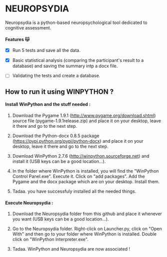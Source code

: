 # NEUROPSYDIA

Neuropsydia is a python-based neuropsychological tool dedicated to cognitive assessment.


#### Features :kissing_cat:

- [x] Run 5 tests and save all the data.
- [x] Basic statistical analysis (comparing the participant's result to a database) and saving the summary intp a docx file.
- [ ] Validating the tests and create a database.


## How to run it using WINPYTHON ?

#### Install WinPython and the stuff needed :

1) Download the Pygame 1.9.1 (http://www.pygame.org/download.shtml) source file (pygame-1.9.1release.zip) and place it on your desktop, leave it there and go to the next step.

2) Download the Python-docx 0.8.5 package (https://pypi.python.org/pypi/python-docx) and place it on your desktop, leave it there and go to the next step.

3) Download WinPython 2.7.6 (http://winpython.sourceforge.net) and install it (USB keys can be a good location...).

4) In the folder where WinPython is installed, you will find the "WinPython Control Panel.exe". Execute it. Click on "add packages". Add the Pygame and the docx package which are on your desktop. Install them.

5) Tadaa. you have successfuly installed all the needed things.

#### Execute Neuropsydia :

1) Download the Neuropsydia folder from this github and place it whenever you want (USB keys can be a good location...).

2) Go to the Neuropsydia folder. Right-click on Launcher.py, click on "Open With" and then go to your folder where WinPython is installed. Double click on "WinPython Interpreter.exe". 

3) Tadaa. WinPython and Neuropsydia are now associated ! 
